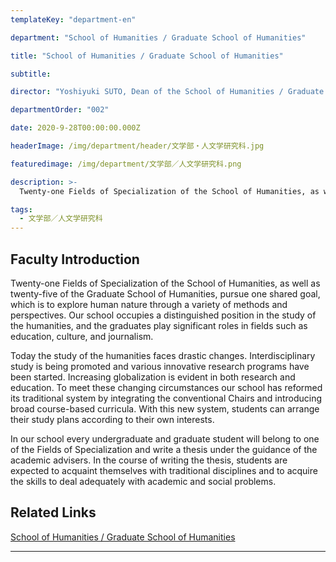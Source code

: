 ```yaml
---
templateKey: "department-en"

department: "School of Humanities / Graduate School of Humanities"

title: "School of Humanities / Graduate School of Humanities"

subtitle:

director: "Yoshiyuki SUTO, Dean of the School of Humanities / Graduate School of Humanities"

departmentOrder: "002"

date: 2020-9-28T00:00:00.000Z

headerImage: /img/department/header/文学部・人文学研究科.jpg

featuredimage: /img/department/文学部／人文学研究科.png

description: >-
  Twenty-one Fields of Specialization of the School of Humanities, as well as twenty-five of the Graduate School of Humanities, pursue one shared goal, which is to explore human nature through a variety of methods and perspectives. Our school occupies a distinguished position in the study of the humanities, and the graduates play significant roles in fields such as education, culture, and journalism. Today the study of the humanities faces drastic changes. Interdisciplinary study is being...

tags:
  - 文学部／人文学研究科
---
```


## Faculty Introduction

Twenty-one Fields of Specialization of the School of Humanities, as well as twenty-five of the Graduate School of Humanities, pursue one shared goal, which is to explore human nature through a variety of methods and perspectives. Our school occupies a distinguished position in the study of the humanities, and the graduates play significant roles in fields such as education, culture, and journalism.

Today the study of the humanities faces drastic changes. Interdisciplinary study is being promoted and various innovative research programs have been started. Increasing globalization is evident in both research and education. To meet these changing circumstances our school has reformed its traditional system by integrating the conventional Chairs and introducing broad course-based curricula. With this new system, students can arrange their study plans according to their own interests.

In our school every undergraduate and graduate student will belong to one of the Fields of Specialization and write a thesis under the guidance of the academic advisers. In the course of writing the thesis, students are expected to acquaint themselves with traditional disciplines and to acquire the skills to deal adequately with academic and social problems.

## Related Links

[School of Humanities / Graduate School of Humanities](https://www.hum.nagoya-u.ac.jp/en/)

---
